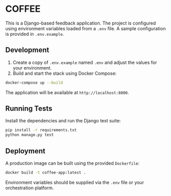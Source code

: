 # COFFEE

This is a Django-based feedback application. The project is configured using environment variables loaded from a `.env` file. A sample configuration is provided in `.env.example`.

## Development

1. Create a copy of `.env.example` named `.env` and adjust the values for your environment.
2. Build and start the stack using Docker Compose:

```bash
docker-compose up --build
```

The application will be available at `http://localhost:8000`.

## Running Tests

Install the dependencies and run the Django test suite:

```bash
pip install -r requirements.txt
python manage.py test
```

## Deployment

A production image can be built using the provided `Dockerfile`:

```bash
docker build -t coffee-app:latest .
```

Environment variables should be supplied via the `.env` file or your orchestration platform.
